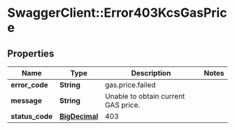 # SwaggerClient::Error403KcsGasPrice

## Properties
Name | Type | Description | Notes
------------ | ------------- | ------------- | -------------
**error_code** | **String** | gas.price.failed | 
**message** | **String** | Unable to obtain current GAS price. | 
**status_code** | [**BigDecimal**](BigDecimal.md) | 403 | 

